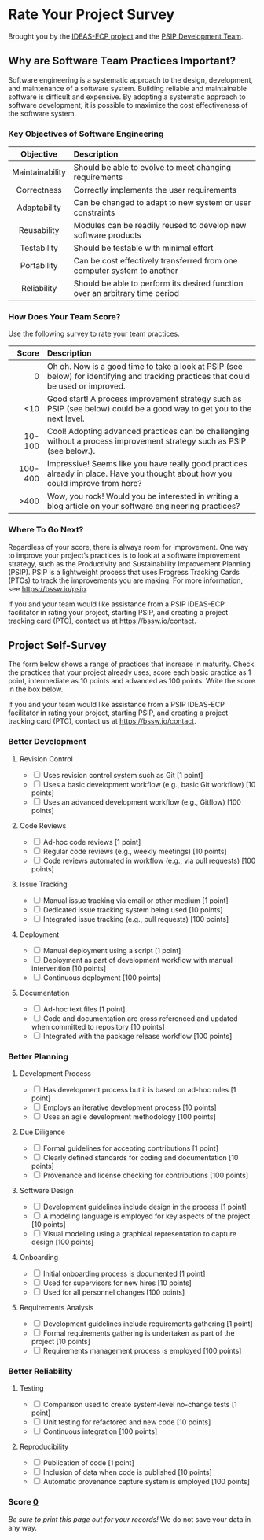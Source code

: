 <head>
<script language="javascript">
window.onload=function(){
var inputs = document.getElementsByClassName('survey'),
    total  = document.getElementById('survey-total');

 for (var i=0; i < inputs.length; i++) {
    inputs[i].onchange = function() {
        var add = this.value * (this.checked ? 1 : -1);
        total.innerHTML = parseFloat(total.innerHTML) + add
        var new_total = parseFloat(document.getElementById('input').value);
      console.log(new_total);
        document.getElementById('input').value=new_total + add
    }
  }
}
</script>
</head>

# Rate Your Project Survey

Brought you by the [IDEAS-ECP project](https://ideas-productivity.org) and the [PSIP Development Team](https://bssw.io/psip).

## Why are Software Team Practices Important?

Software engineering is a systematic approach to the design, development, and maintenance of a software system. Building reliable and maintainable software is difficult and expensive. By adopting a systematic approach to software development, it is possible to maximize the cost effectiveness of the software system.

### Key Objectives of Software Engineering

Objective | Description
:--------:|:-----------
Maintainability | Should be able to evolve to meet changing requirements
Correctness | Correctly implements the user requirements
Adaptability | Can be changed to adapt to new system or user constraints
Reusability | Modules can be readily reused to develop new software products
Testability | Should be testable with minimal effort
Portability | Can be cost effectively transferred from one computer system to another
Reliability | Should be able to perform its desired function over an arbitrary time period

### How Does Your Team Score?

Use the following survey to rate your team practices.

Score | Description
-----:|:-----------
0 | Oh oh. Now is a good time to take a look at PSIP (see below) for identifying and tracking practices that could be used or improved.
<10 | Good start! A process improvement strategy such as PSIP (see below) could be a good way to get you to the next level.
10-100 | Cool! Adopting advanced practices can be challenging without a process improvement strategy such as PSIP (see below.).
100-400 | Impressive! Seems like you have really good practices already in place. Have you thought about how you could improve from here?
\>400 | Wow, you rock! Would you be interested in writing a blog article on your software engineering practices?

### Where To Go Next?

Regardless of your score, there is always room for improvement. One way to improve your project’s practices is to look at a software improvement strategy, such as the Productivity and Sustainability Improvement Planning (PSIP). PSIP is a lightweight process that uses Progress Tracking Cards (PTCs) to track the improvements you are making. For more information, see <https://bssw.io/psip>.

If you and your team would like assistance from a PSIP IDEAS-ECP facilitator in rating your project, starting PSIP, and creating a project tracking card (PTC), contact us at <https://bssw.io/contact>.

<div style='page-break-after:always'></div>

## Project Self-Survey

The form below shows a range of practices that increase in maturity. Check the practices that your project already uses, score each basic practice as 1 point, intermediate as 10 points and advanced as 100 points. Write the score in the box below.

If you and your team would like assistance from a PSIP IDEAS-ECP facilitator in rating your project, starting PSIP, and creating a project tracking card (PTC), contact us at <https://bssw.io/contact>.

### Better Development

1.  Revision Control

    - <input type="checkbox" class="survey" value="1"> Uses revision control system such as Git [1 point]
    - <input type="checkbox" class="survey" value="10"> Uses a basic development workflow (e.g., basic Git workflow) [10 points]
    - <input type="checkbox" class="survey" value="100"> Uses an advanced development workflow (e.g., Gitflow) [100 points]

2.  Code Reviews

    - <input type="checkbox" class="survey" value="1"> Ad-hoc code reviews [1 point]
    - <input type="checkbox" class="survey" value="10"> Regular code reviews (e.g., weekly meetings) [10 points]
    - <input type="checkbox" class="survey" value="100"> Code reviews automated in workflow (e.g., via pull requests) [100 points]

3.  Issue Tracking

    - <input type="checkbox" class="survey" value="1"> Manual issue tracking via email or other medium [1 point]
    - <input type="checkbox" class="survey" value="10"> Dedicated issue tracking system being used [10 points]
    - <input type="checkbox" class="survey" value="100"> Integrated issue tracking  (e.g., pull requests) [100 points]

4.  Deployment

    - <input type="checkbox" class="survey" value="1"> Manual deployment using a script [1 point]
    - <input type="checkbox" class="survey" value="10"> Deployment as part of development workflow with manual intervention [10 points]
    - <input type="checkbox" class="survey" value="100"> Continuous deployment [100 points]

5.  Documentation

    - <input type="checkbox" class="survey" value="1"> Ad-hoc text files [1 point]
    - <input type="checkbox" class="survey" value="10"> Code and documentation are cross referenced and updated when committed to repository [10 points]
    - <input type="checkbox" class="survey" value="100"> Integrated with the package release workflow [100 points]

### Better Planning

1.  Development Process

    - <input type="checkbox" class="survey" value="1"> Has development process but it is based on ad-hoc rules [1 point]
    - <input type="checkbox" class="survey" value="10"> Employs an iterative development process [10 points]
    - <input type="checkbox" class="survey" value="100"> Uses an agile development methodology [100 points]

2.  Due Diligence

    - <input type="checkbox" class="survey" value="1"> Formal guidelines for accepting contributions [1 point]
    - <input type="checkbox" class="survey" value="10"> Clearly defined standards for coding and documentation [10 points]
    - <input type="checkbox" class="survey" value="100"> Provenance and license checking for contributions [100 points]

3.  Software Design

    - <input type="checkbox" class="survey" value="1"> Development guidelines include design in the process [1 point]
    - <input type="checkbox" class="survey" value="10"> A modeling language is employed for key aspects of the project [10 points]
    - <input type="checkbox" class="survey" value="100"> Visual modeling using a graphical representation to capture design [100 points]

4.  Onboarding

    - <input type="checkbox" class="survey" value="1"> Initial onboarding process is documented [1 point]
    - <input type="checkbox" class="survey" value="10"> Used for supervisors for new hires [10 points]
    - <input type="checkbox" class="survey" value="100"> Used for all personnel changes [100 points]

5.  Requirements Analysis

    - <input type="checkbox" class="survey" value="1"> Development guidelines include requirements gathering [1 point]
    - <input type="checkbox" class="survey" value="10"> Formal requirements gathering is undertaken as part of the project [10 points]
    - <input type="checkbox" class="survey" value="100"> Requirements management process is employed [100 points]

### Better Reliability

1.  Testing

    - <input type="checkbox" class="survey" value="1"> Comparison used to create system-level no-change tests [1 point]
    - <input type="checkbox" class="survey" value="10"> Unit testing for refactored and new code [10 points]
    - <input type="checkbox" class="survey" value="100"> Continuous integration [100 points]

2.  Reproducibility

    - <input type="checkbox" class="survey" value="1"> Publication of code [1 point]
    - <input type="checkbox" class="survey" value="10"> Inclusion of data when code is published [10 points]
    - <input type="checkbox" class="survey" value="100"> Automatic provenance capture system is employed [100 points]

### Score <span id="survey-total" style="text-decoration:underline;">0</span>

*Be sure to print this page out for your records!* We do not save your data in any way.
